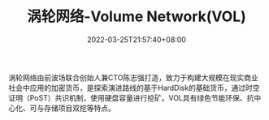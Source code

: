 ﻿---
weight: 
title: "涡轮网络-Volume Network(VOL)"
description: "涡轮网络由前波场联合创始人兼CTO陈志强打造，致力于构建大规模在现实商业社会中应用的加密货币，是探索演进路线的基于HardDisk的基础货币，通过时空证明（PoST）共识机制，使用硬..."
date: 2022-03-25T21:57:40+08:00
lastmod: 2022-03-25T16:45:40+08:00
draft: false
authors: ["Metabd"]
featuredImage: "wolunwangluo-volume-networkvol.webp"
link: ""
tags: ["数字代币","涡轮网络-Volume Network(VOL)"]
categories: ["navigation"]
navigation: ["数字代币"]
lightgallery: true
toc: true
pinned: false
recommend: false
recommend1: false
---
涡轮网络由前波场联合创始人兼CTO陈志强打造，致力于构建大规模在现实商业社会中应用的加密货币，是探索演进路线的基于HardDisk的基础货币，通过时空证明（PoST）共识机制，使用硬盘容量进行挖矿。VOL具有绿色节能环保、抗中心化、可与存储项目双挖等特点。
